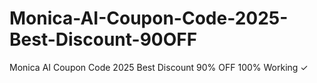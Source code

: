 # Monica-AI-Coupon-Code-2025-Best-Discount-90OFF
Monica AI Coupon Code 2025 Best Discount 90% OFF 100% Working ✓
